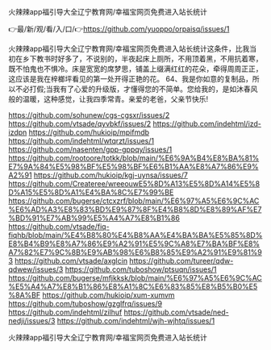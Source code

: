 火辣辣app福引导大全辽宁教育网/幸福宝网页免费进入站长统计

👉最/新/观/看/入/口/👉https://github.com/yuoppo/orpaisq/issues/1

火辣辣app福引导大全辽宁教育网/幸福宝网页免费进入站长统计这条件，比我当初在乡下教书时好多了，不说别的，半夜起床上厕所，不用顶着黑，不用抗着寒，既不怕鬼也不惧冷。床是宽宽的席梦思，铺盖上缀满红红的花朵，牵得周周正正，这应该是我在梓榔坪看见的第一处开得正艳的花。
	64、我是你如意的复制品，所以不必打假;当我有了心爱的升级版，才懂得您的不简单。您给我的，是如沐春风般的温暖，这种感觉，让我四季常青。亲爱的老爸，父亲节快乐!


https://github.com/sohunew/cgs-cgsxr/issues/2
https://github.com/vtsade/qyvbkf/issues/2
https://github.com/indehtml/izd-izdpn
https://github.com/hukioip/mpifmdb
https://github.com/indehtml/wtqrzt/issues/1
https://github.com/nasenten/gpp-gppqy/issues/1
https://github.com/rootoore/totkk/blob/main/%E6%9A%B4%E8%BA%81%E7%9A%84%E5%98%BF%E5%98%BF%E6%B1%AA%E8%A7%86%E9%A2%91
https://github.com/hukioip/kgj-uynsa/issues/7
https://github.com/Createree/wreeouwE5%8D%A13%E5%8D%A14%E5%8D%A15%E5%8D%A1%E4%BA%8C%E7%99%BE
https://github.com/bugerse/ctcxzrf/blob/main/%E6%97%A5%E6%9C%AC%E6%AD%A3%E8%83%BD%E9%87%8F%E4%B8%8D%E8%89%AF%E7%BD%91%E7%AB%99%E5%A4%A7%E8%B1%86
https://github.com/vtsade/fiq-fiqhb/blob/main/%E4%B8%80%E4%B8%AA%E4%BA%BA%E5%85%8D%E8%B4%B9%E8%A7%86%E9%A2%91%E5%9C%A8%E7%BA%BF%E8%A7%82%E7%9C%8B%E9%AB%98%E6%B8%85%E9%A2%91%E9%81%93
https://github.com/vtsade/axglcin
https://github.com/tureer/qdw-qdwew/issues/3
https://github.com/tuboshow/ptsuqn/issues/1
https://github.com/bugerse/mfjkksk/blob/main/%E6%97%A5%E6%9C%AC%E5%A4%A7%E8%B1%86%E8%A1%8C%E6%83%85%E8%B5%B0%E5%8A%BF
https://github.com/hukioip/xum-xumvm
https://github.com/tuboshow/gzglfrq/issues/9
https://github.com/indehtml/zilhuf
https://github.com/vtsade/ned-nedji/issues/3
https://github.com/indehtml/wjh-wjhtq/issues/1

火辣辣app福引导大全辽宁教育网/幸福宝网页免费进入站长统计
